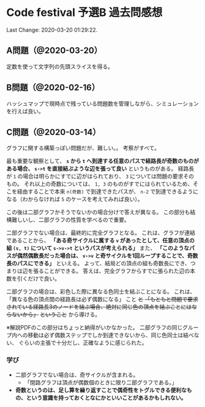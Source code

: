 # Code festival 予選B 過去問感想

Last Change: 2020-03-20 01:29:22.

## A問題（@2020-03-20）

定数を使って文字列の先頭スライスを得る。

## B問題（@2020-02-16）

ハッシュマップで現時点で残っている問題数を管理しながら、シミュレーションを行えば良い。

## C問題（@2020-03-14）

グラフに関する構築っぽい問題だが、難しい。。
考察がすべて。

最も重要な観察として、 **`s` から `t` へ到達する任意のパスで経路長が奇数のものがある場合、 `s->t` を直接結ぶような辺を張って良い** というものがある。
経路長が `1` の場合は明らかにすでに辺がはられており、 `3` については問題の要求そのもの。
それ以上の奇数については、 `1, 3` のものがすでにはられているため、そこを経由することで本来 `n(奇数)` で到達できたパスが、
`n-2` で到達できるようになる（わからなければ `5` のケースを考えてみれば良い）。

この後は二部グラフかそうでないかの場合分けで答えが異なる。
この部分も結構難しいし、二部グラフの性質を学べるので重要。

二部グラフでない場合は、最終的に完全グラフとなる。
これは、グラフが連結であることから、
**「ある奇サイクルに属する `v` があったとして、任意の頂点の組 `(s, t)` について `s->v->t` というパスが考えられる」**
また、
**「このようなパスが偶然偶数長だった場合は、 `v->v` と奇サイクルを1回ループすることで、奇数長のパスにできる」**
といえる。
よって、結局どの頂点の組も奇数長にでき、つまりは辺を張ることができる。
答えは、完全グラフからすでに張られた辺の本数を引くだけで良い。

二部グラフの場合は、彩色した際に異なる色同士を結ぶことになる。
これは、
「異なる色の頂点間の経路長は必ず偶数になる」
こと ~~と~~
~~「もともと問題で要求されている経路長3のノードを結ぶ場合、絶対に同じ色の頂点を結ぶことにはならないから」~~
~~ということ~~ から導ける。

※解説PDFのこの部分はちょっと納得がいかなかった。
二部グラフの同じグループ内への移動は必ず偶数ステップでしか到達できないから、同じ色同士は結べない、
ぐらいの主張で十分だし、正確なように感じられた。

### 学び

- 二部グラフでない場合は、奇サイクルが含まれる。
  - 「閉路グラフは頂点が偶数個のときに限り二部グラフである。」
- **奇数というのは、足し算を繰り返すことで偶奇性をトグルできる便利なもの、という意識を持っておくとなにかといいことがあるかもしれない。**

